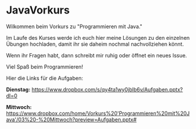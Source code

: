 # JavaVorkurs

Wilkommen beim Vorkurs zu "Programmieren mit Java." 

Im Laufe des Kurses werde ich euch hier meine Lösungen zu den einzelnen Übungen hochladen, damit ihr sie daheim nochmal nachvollziehen könnt.

Wenn ihr Fragen habt, dann schreibt mir ruhig oder öffnet ein neues Issue.

Viel Spaß beim Programmieren!

Hier die Links für die Aufgaben:

**Dienstag:**
https://www.dropbox.com/s/qy4ta1wy0jblb6v/Aufgaben.pptx?dl=0

**Mittwoch:**
https://www.dropbox.com/home/Vorkurs%20'Programmieren%20mit%20Java'/03%20-%20Mittwoch?preview=Aufgaben.pptx#
